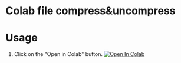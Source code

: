 # Colab file compress&uncompress

# Usage
1. Click on the "Open in Colab" button.
<a href="https://colab.research.google.com/drive/1Aursd4KkmuJ44MFBycTy-xpUVW1Z4jhh?usp=sharing" target="_parent\"><img src="https://colab.research.google.com/assets/colab-badge.svg" alt="Open In Colab"/></a>
